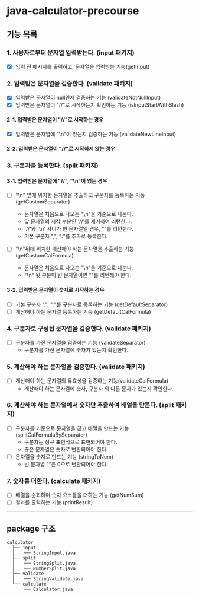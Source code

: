 # java-calculator-precourse

## 기능 목록

### 1. 사용자로부터 문자열 입력받는다. (input 패키지)

- [x] 입력 전 메시지를 출력하고, 문자열을 입력받는 기능(getInput)

### 2. 입력받은 문자열을 검증한다. (validate 패키지)

- [x] 입력받은 문자열이 null인지 검증하는 기능 (validateNotNullInput)
- [x] 입력받은 문자열이 "//"로 시작하는지 확인하는 기능 (isInputStartWithSlash)

#### 2-1. 입력받은 문자열이 "//"로 시작하는 경우

- [x] 입력받은 문자열에 "\n"이 있는지 검증하는 기능 (validateNewLineInput)

#### 2-2. 입력받은 문자열이 "//"로 시작하지 않는 경우

### 3. 구분자를 등록한다. (split 패키지)

#### 3-1. 입력받은 문자열에 "//", "\n"이 있는 경우

- [ ] "\n" 앞에 위치한 문자열을 추출하고 구분자를 등록하는 기능 (getCustomSeparator)

  - 문자열은 처음으로 나오는 "\n"을 기준으로 나눈다.
  - 앞 문자열의 시작 부분인 '//'를 제거하여 리턴한다.
  - '//'와 '\n' 사이가 빈 문자열일 경우, ""를 리턴한다.
  - 기본 구분자 ",", ":"를 추가로 등록한다.

- [ ] "\n"뒤에 위치한 계산해야 하는 문자열을 추출하는 기능 (getCustomCalFormula)
  - 문자열은 처음으로 나오는 "\n"을 기준으로 나눈다.
  - "\n" 뒷 부분이 빈 문자열이면 ""를 리턴해야 한다.

#### 3-2. 입력받은 문자열이 숫자로 시작하는 경우

- [ ] 기본 구분자 ",", ":"를 구분자로 등록하는 기능 (getDefaultSeparator)
- [ ] 계산해야 하는 문자열 등록하는 기능 (getDefaultCalFormula)

### 4. 구분자로 구성된 문자열을 검증한다. (validate 패키지)

- [ ] 구분자를 가진 문자열을 검증하는 기능 (validateSeparator)
  - 구분자를 가진 문자열에 숫자가 있는지 확인한다.

### 5. 계산해야 하는 문자열을 검증한다. (validate 패키지)

- [ ] 계산해야 하는 문자열의 유효성을 검증하는 기능(validateCalFormula)
  - 계산해야 하는 문자열에 숫자, 구분자 외 다른 문자가 있는지 확인한다.

### 6. 계산해야 하는 문자열에서 숫자만 추출하여 배열을 만든다. (split 패키지)

- [ ] 구분자를 기준으로 문자열을 끊고 배열을 만드는 기능 (splitCalFormulaBySeparator)
  - 구분자는 정규 표현식으로 표현되어야 한다.
  - 끊은 문자열은 숫자로 변환되어야 한다.
- [ ] 문자열을 숫자로 만드는 기능 (stringToNum)
  - 빈 문자열 ""은 0으로 변환되어야 한다.

### 7. 숫자를 더한다. (calculate 패키지)

- [ ] 배열을 순회하며 숫자 요소들을 더하는 기능 (getNumSum)
- [ ] 결과를 출력하는 기능 (printResult)

---

## package 구조

```
calculator
  ├── input
  │   └── StringInput.java
  ├── split
  │   ├── StringSplit.java
  │   └── NumberSplit.java
  ├── validate
  │   └── StringValidate.java
  └── calculate
      └── Calculator.java
```
